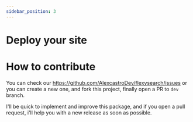 ```yaml
---
sidebar_position: 3
---
```


# Deploy your site

# **How to contribute**

You can check our https://github.com/AlexcastroDev/flexysearch/issues or you can create a new one, and fork this project, finally open a PR to `dev` branch.

I'll be quick to implement and improve this package, and if you open a pull request, i'll help you with a new release as soon as possible.

